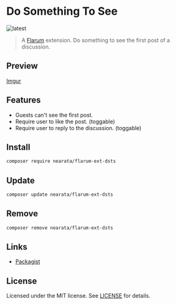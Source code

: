 # Do Something To See

![latest](https://flarum-badge-api.davwheat.dev/v1/compat-latest/nearata/flarum-ext-dsts)

> A [Flarum](http://flarum.org) extension. Do something to see the first post of a discussion.

## Preview

[Imgur](https://imgur.com/a/TG8jjvC)

## Features

- Guests can't see the first post.
- Require user to like the post. (toggable)
- Require user to reply to the discussion. (toggable)

## Install

```sh
composer require nearata/flarum-ext-dsts
```

## Update

```sh
composer update nearata/flarum-ext-dsts
```

## Remove

```sh
composer remove nearata/flarum-ext-dsts
```

## Links

- [Packagist](https://packagist.org/packages/nearata/flarum-ext-dsts)

## License

Licensed under the MIT license. See [LICENSE](LICENSE) for details.
